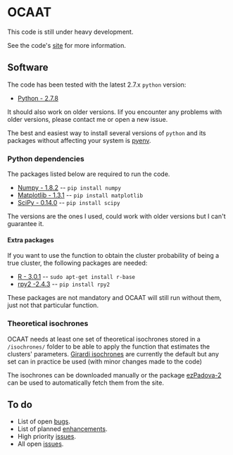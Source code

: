 # OCAAT

This code is still under heavy development.

See the code's [site][1] for more information.

## Software

The code has been tested with the latest 2.7.x `python` version:

* [Python - 2.7.8][2]

It should also work on older versions. Iif you encounter any problems with older versions, please contact me or open a new issue.

The best and easiest way to install several versions of `python` and its packages without affecting your system is [pyenv](https://github.com/yyuu/pyenv).

### Python dependencies

The packages listed below are required to run the code.

* [Numpy - 1.8.2][4] -- `pip install numpy`
* [Matplotlib - 1.3.1][6] -- `pip install matplotlib`
* [SciPy  - 0.14.0][5] -- `pip install scipy`

The versions are the ones I used, could work with older versions but I can't guarantee it.

#### Extra packages
If you want to use the function to obtain the cluster probability of being a true cluster, the following packages are needed:

* [R - 3.0.1][3] -- `sudo apt-get install r-base`
* [rpy2  -2.4.3](http://rpy.sourceforge.net/) -- `pip install rpy2`

These packages are not mandatory and OCAAT will still run without them, just not that particular function.

### Theoretical isochrones

OCAAT needs at least one set of theoretical isochrones stored in a `/isochrones/`
folder to be able to apply the function that estimates the clusters' parameters. [Girardi isochrones][7] are currently the default but any set can in practice be 
used (with minor changes made to the code)

The isochrones can be downloaded manually or the package [ezPadova-2][8] can be
used to automatically fetch them from the site.

## To do

* List of open [bugs][9].
* List of planned [enhancements][10].
* High priority [issues][11].
* All open [issues][12].


[1]: http://gabriel-p.github.io/ocaat/
[2]: www.python.org
[3]: http://www.r-project.org/
[4]: http://www.numpy.org/
[5]: http://www.scipy.org/
[6]: http://matplotlib.org/
[7]: http://stev.oapd.inaf.it/cgi-bin/cmd
[8]: https://github.com/Gabriel-p/ezpadova
[9]: https://github.com/Gabriel-p/ocaat/issues?q=is%3Aopen+is%3Aissue+label%3Abug
[10]: https://github.com/Gabriel-p/ocaat/issues?q=is%3Aopen+is%3Aissue+label%3Aenhancement
[11]: https://github.com/Gabriel-p/ocaat/issues?q=is%3Aopen+is%3Aissue+label%3Aprior%3Ahigh
[12]: https://github.com/Gabriel-p/ocaat/issues
